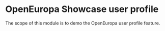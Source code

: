 # OpenEuropa Showcase user profile

The scope of this module is to demo the OpenEuropa user profile feature.
